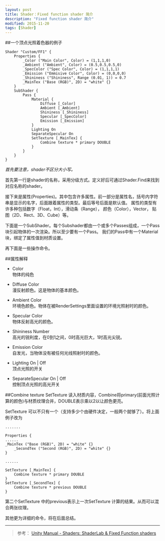 ```yaml
---
layout: post
title: Shader：Fixed function shader 简介
description: "Fixed function shader 简介"
modified: 2015-11-20
tags: [Shader]
---
```

##一个顶点光照着色器的例子

    Shader "Custom/FF1" {
        Properties {
            _Color ("Main Color", Color) = (1,1,1,0)
            _Ambient ("Ambient", Color) = (0.5,0.5,0.5,0)
            _SpecColor ("Spec Color", Color) = (1,1,1,1)
            _Emission ("Emmisive Color", Color) = (0,0,0,0)
            _Shininess ("Shininess", Range (0.01, 1)) = 0.7
            _MainTex ("Base (RGB)", 2D) = "white" {}
        }
        SubShader {
            Pass {
                Material {
                    Diffuse [_Color]
                    Ambient [_Ambient]
                    Shininess [_Shininess]
                    Specular [_SpecColor]
                    Emission [_Emission]
                }
                Lighting On
                SeparateSpecular On
                SetTexture [_MainTex] {
                    Combine texture * primary DOUBLE
                }
            }
        }
    }

*首先要注意，shader不区分大小写。*

首先第一行是shader的名称，采用分级方式。定义好后可通过Shader.Find来找到对应名称的shader。

接下来是属性(Properties)。其中包含许多属性。前一部分是属性名，括号内字符串是显示的名字，后面跟着属性的类型。最后等号后面是默认值。
属性的类型有许多种包括数字（Float，Int），滑动条（Range）， 颜色（Color），Vector， 贴图（2D、Rect、3D、Cube）等。

下面是一个SubShader。每个Subshader都由一个或多个Passes组成，一个Pass块引起物体的一次渲染。所以至少要有一个Pass。
我们的Pass中有一个Material块，绑定了属性值到材质设置。

再下面是一些操作命令。

##属性解释

- Color    
物体的纯色
- Diffuse Color   
漫反射颜色。这是物体的基本颜色。
- Ambient Color   
环境色颜色。物体在被RenderSettings里面设置的环境光照射时的颜色。
- Specular Color   
物体反射高光的颜色。
- Shininess Number   
高光的锐利度，在0到1之间，0时高光巨大，1时高光尖锐。
- Emission Color   
自发光，当物体没有被任何光线照射时的颜色。

- Lighting On | Off   
顶点光照的开关
- SeparateSpecular On | Off  
控制顶点光照的高光开关

##Combine texture 
SetTexture 读入材质内容，Combine将primary(前面光照计算的颜色)与材质纹理合并，DOUBLE表示乘以2以让颜色更亮。

SetTexture 可以不只有一个（支持多少个由硬件决定，一般两个就够了）。将上面例子改为

    .......

    Properties {
	......
	_MainTex ("Base (RGB)", 2D) = "white" {}
        _SecondTex ("Second (RGB)", 2D) = "white" {}
    }

	......

    SetTexture [_MainTex] {
        Combine texture * primary DOUBLE
    }
    SetTexture [_SecondTex] {
        Combine texture * previous DOUBLE
    }

第二个SetTexture 中的previous表示上一次SetTexture 计算的结果。从而可以混合两张纹理。

其他更为详细的命令，将在后面总结。

---
> 参考：
[Unity Manual - Shaders: ShaderLab & Fixed Function shaders](http://docs.unity3d.com/Manual/ShaderTut1.html)
